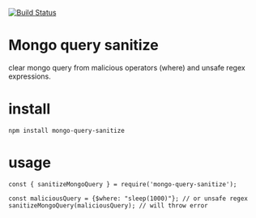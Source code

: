 [![Build Status](https://travis-ci.com/MohammedEssehemy/mongo-query-sanitize.svg?branch=master)](https://travis-ci.com/MohammedEssehemy/mongo-query-sanitize)

# Mongo query sanitize

clear mongo query from malicious operators (where) and unsafe regex expressions.

# install

```
npm install mongo-query-sanitize
```

# usage 

```
const { sanitizeMongoQuery } = require('mongo-query-sanitize');

const maliciousQuery = {$where: "sleep(1000)"}; // or unsafe regex
sanitizeMongoQuery(maliciousQuery); // will throw error
```
